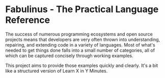 # Fabulinus - The Practical Language Reference

The success of numerous programming ecosystems and open source projects means that developers are very often thrown into 
understanding, repairing, and extending code in a variety of languages.  Most of what's needed to get things done falls 
into a small number of categories, all of which can be captured concisely through working examples.

This project aims to provide those examples quickly and clearly.  It's a bit like a structured version of Learn X in Y Minutes.
